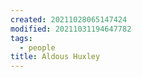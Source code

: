 ```yaml
---
created: 20211028065147424
modified: 20211031194647782
tags:
  - people
title: Aldous Huxley
---
```

